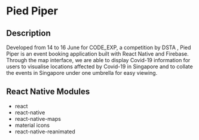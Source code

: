 # Pied Piper 

## Description 
Developed from 14 to 16 June for CODE_EXP, a competition by DSTA , Pied Piper is an event booking application built with React Native and Firebase. Through the map interface, we are able to display Covid-19 information for users to visualise locations affected by Covid-19 in Singapore and to collate the events in Singapore under one umbrella for easy viewing.

## React Native Modules  
- react 
- react-native
- react-native-maps 
- material icons 
- react-native-reanimated
